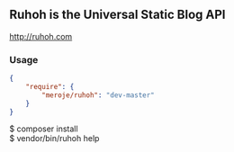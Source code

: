 ## Ruhoh is the Universal Static Blog API

<http://ruhoh.com>

### Usage
```JSON
{
    "require": {
        "meroje/ruhoh": "dev-master"
    }
}
```

$ composer install  
$ vendor/bin/ruhoh help
